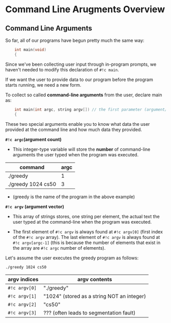 # Command Line Arugments Overview

## Command Line Arguments

So far, all of our programs have begun pretty much the same way:

```c
	int main(void)
	{
```

Since we've been collecting user input through in-program prompts, we haven't
needed to modify this declaration of `#!c main`.

If we want the user to provide data to our program before the program starts
running, we need a new form.

To collect so called **command-line arguments** from the user, declare main as:

```c
	int main(int argc, string argv[]) // the first parameter (argument/input) is an integer argc and the second is an array of strings.
	{
```

These two special arguments enable you to know what data the user provided at
the command line and how much data they provided.

**`#!c argc`(argument count)**

-   This integer-type variable will store the **number** of command-line
    arguments the user typed when the program was executed.

| command            | argc |
| ------------------ | ---- |
| ./greedy           | 1    |
| ./greedy 1024 cs50 | 3    |

-   (greedy is the name of the program in the above example)

**`#!c argv` (argument vector)**

-   This array of strings stores, one string per element, the actual text the
    user typed at the command-line when the program was executed.

-   The first element of `#!c argv` is always found at `#!c argv[0]` (first
    index of the `#!c argv` array). The last element of `#!c argv` is always
    found at `#!c argv[argc-1]` (this is because the number of elements that
    exist in the array are `#!c argc` number of elements).

Let's assume the user executes the greedy program as follows:

`./greedy 1024 cs50`

| argv indices  | argv contents                              |
| ------------- | ------------------------------------------ |
| `#!c argv[0]` | "./greedy"                                 |
| `#!c argv[1]` | "1024" (stored as a string NOT an integer) |
| `#!c argv[2]` | "cs50"                                     |
| `#!c argv[3]` | ??? (often leads to segmentation fault)    |
